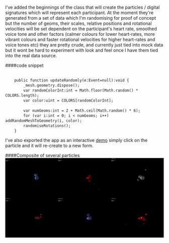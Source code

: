 I've added the beginnings of the class that will create the particles / digital signatures which will represent each participant. At the moment they're generated from a set of data which I'm randomising for proof of concept but the number of geoms, their scales, relative positions and rotational velocities will be set dependent on the participant's heart rate, smoothed voice tone and other factors (calmer colours for lower heart-rates, more vibrant colours and faster rotational velocities for higher heart-rates and voice tones etc) they are pretty crude, and currently just tied into mock data but it wont be hard to experiment with look and feel once I have them tied into the real data source.

####code snippet

```

	public function updateRandomly(e:Event=null):void {
		_mesh.geometry.dispose(); 
		var randomColorInt:int = Math.floor(Math.random() * COLORS.length);
		var color:uint = COLORS[randomColorInt];

		var numGeoms:int = 2 + Math.ceil(Math.random() * 6);
		for (var i:int = 0; i < numGeoms; i++) addRandomMeshToGeometry(i, color);	
		randomiseRotations();
	}
```

I've also exported the app as an interactive [demo](http://seanduffy.pipeten.co.uk/diffeng/particlegen/index.html) simply click on the particle and it will re-create to a new form.

####Composite of several particles
![Particle Generator](../project_images/particles/particleGenerator_1.jpg?raw=true "Particle Generator")




